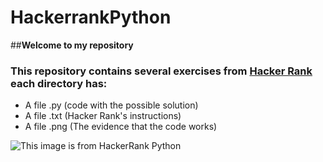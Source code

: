 # HackerrankPython

##__Welcome to my repository__

### This repository contains several exercises from [Hacker Rank](https://www.hackerrank.com) each directory has:
* A file .py (code with the possible solution)
* A file .txt (Hacker Rank's instructions)
* A file .png (The evidence that the code works)

![This image is from HackerRank Python](/../main/python.jpeg)
